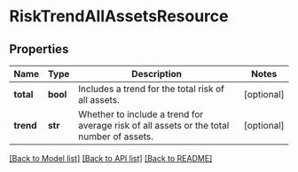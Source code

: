 # RiskTrendAllAssetsResource

## Properties
Name | Type | Description | Notes
------------ | ------------- | ------------- | -------------
**total** | **bool** | Includes a trend for the total risk of all assets. | [optional] 
**trend** | **str** | Whether to include a trend for average risk of all assets or the total number of assets. | [optional] 

[[Back to Model list]](../README.md#documentation-for-models) [[Back to API list]](../README.md#documentation-for-api-endpoints) [[Back to README]](../README.md)

